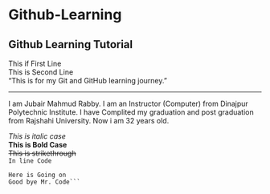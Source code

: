 # Github-Learning
## Github Learning Tutorial

This if First Line  
This is Second Line  
“This is for my Git and GitHub learning journey.”

---
<p>I am Jubair Mahmud Rabby. I am an Instructor (Computer) from Dinajpur Polytechnic Institute.  
I have Complited my graduation and post graduation from Rajshahi University.  
Now i am 32 years old. </p>

<i> This is italic case </i>  
<b> This is Bold Case</b>  
<del> This is strikethrough  </del>  
`In line Code`
```This is Multiple line code
Here is Going on
Good bye Mr. Code```

